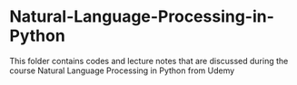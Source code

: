 # Natural-Language-Processing-in-Python
This folder contains codes and lecture notes that are discussed during the course Natural Language Processing in Python from Udemy
